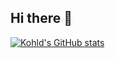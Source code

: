 ## Hi there 👋

[![Kohld's GitHub stats](https://github-readme-stats.vercel.app/api?username=kohld&show_icons=true&theme=transparent)](https://github.com/kohld/github-readme-stats)

<!--
**kohld/kohld** is a ✨ _special_ ✨ repository because its `README.md` (this file) appears on your GitHub profile.

Here are some ideas to get you started:

- 🔭 I’m currently working on ...
- 🌱 I’m currently learning ...
- 👯 I’m looking to collaborate on ...
- 🤔 I’m looking for help with ...
- 💬 Ask me about ...
- 📫 How to reach me: ...
- 😄 Pronouns: ...
- ⚡ Fun fact: ...
-->
